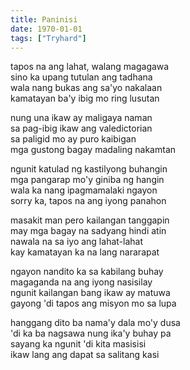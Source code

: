 ```yaml
---
title: Paninisi
date: 1970-01-01
tags: ["Tryhard"]
---
```


tapos na ang lahat, walang magagawa  
sino ka upang tutulan ang tadhana  
wala nang bukas ang sa'yo nakalaan  
kamatayan ba'y ibig mo ring lusutan

nung una ikaw ay maligaya naman  
sa pag-ibig ikaw ang valedictorian  
sa paligid mo ay puro kaibigan  
mga gustong bagay madaling nakamtan

ngunit katulad ng kastilyong buhangin  
mga pangarap mo'y giniba ng hangin  
wala ka nang ipagmamalaki ngayon  
sorry ka, tapos na ang iyong panahon

masakit man pero kailangan tanggapin  
may mga bagay na sadyang hindi atin  
nawala na sa iyo ang lahat-lahat  
kay kamatayan ka na lang nararapat

ngayon nandito ka sa kabilang buhay  
magaganda na ang iyong nasisilay  
ngunit kailangan bang ikaw ay matuwa  
gayong 'di tapos ang misyon mo sa lupa

hanggang dito ba nama'y dala mo'y dusa  
'di ka ba nagsawa nung ika'y buhay pa  
sayang ka ngunit 'di kita masisisi  
ikaw lang ang dapat sa salitang kasi
